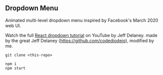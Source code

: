 ## Dropdown Menu 

Animated multi-level dropdown menu inspired by Facebook's March 2020 web UI. 

Watch the full [React dropdown tutorial](https://youtu.be/IF6k0uZuypA) on YouTube by Jeff Delaney. 
made by the great Jeff Delaney (https://github.com/codediodeio), modified by me.

```
git clone <this-repo>

npm i
npm start
```
